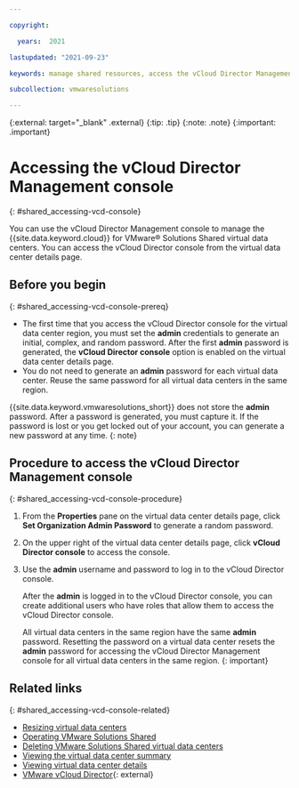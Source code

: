 ```yaml
---

copyright:

  years:  2021

lastupdated: "2021-09-23"

keywords: manage shared resources, access the vCloud Director Management console

subcollection: vmwaresolutions

---
```


{:external: target="_blank" .external}
{:tip: .tip}
{:note: .note}
{:important: .important}

# Accessing the vCloud Director Management console
{: #shared_accessing-vcd-console}

You can use the vCloud Director Management console to manage the {{site.data.keyword.cloud}} for VMware® Solutions Shared virtual data centers. You can access the vCloud Director console from the virtual data center details page.

## Before you begin
{: #shared_accessing-vcd-console-prereq}

- The first time that you access the vCloud Director console for the virtual data center region, you must set the **admin** credentials to generate an initial, complex, and random password. After the first **admin** password is generated, the **vCloud Director console** option is enabled on the virtual data center details page.
- You do not need to generate an **admin** password for each virtual data center. Reuse the same password for all virtual data centers in the same region.

{{site.data.keyword.vmwaresolutions_short}} does not store the **admin** password. After a password is generated, you must capture it. If the password is lost or you get locked out of your account, you can generate a new password at any time.
{: note}

## Procedure to access the vCloud Director Management console
{: #shared_accessing-vcd-console-procedure}

1. From the **Properties** pane on the virtual data center details page, click **Set Organization Admin Password** to generate a random password.
2. On the upper right of the virtual data center details page, click **vCloud Director console** to access the console.
3. Use the **admin** username and password to log in to the vCloud Director console.

   After the **admin** is logged in to the vCloud Director console, you can create additional users who have roles that allow them to access the vCloud Director console.

   All virtual data centers in the same region have the same **admin** password. Resetting the password on a virtual data center resets the **admin** password for accessing the vCloud Director Management console for all virtual data centers in the same region.
   {: important}

## Related links
{: #shared_accessing-vcd-console-related}

* [Resizing virtual data centers](/docs/vmwaresolutions?topic=vmwaresolutions-shared_resize)
* [Operating VMware Solutions Shared](/docs/vmwaresolutions?topic=vmwaresolutions-shared_vcd-ops-guide)
* [Deleting VMware Solutions Shared virtual data centers](/docs/vmwaresolutions?topic=vmwaresolutions-shared_deletinginstance)
* [Viewing the virtual data center summary](/docs/vmwaresolutions?topic=vmwaresolutions-shared_viewing-vdc-summary)
* [Viewing virtual data center details](/docs/vmwaresolutions?topic=vmwaresolutions-shared_viewing-vdc-details)
* [VMware vCloud Director](https://www.vmware.com/ca/products/vcloud-director.html){: external}
